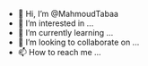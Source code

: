 - 👋 Hi, I’m @MahmoudTabaa
- 👀 I’m interested in ...
- 🌱 I’m currently learning ...
- 💞️ I’m looking to collaborate on ...
- 📫 How to reach me ...

<!---
MahmoudTabaa/MahmoudTabaa is a ✨ special ✨ repository because its `README.md` (this file) appears on your GitHub profile.
You can click the Preview link to take a look at your changes.
--->
